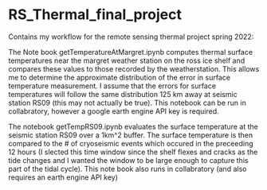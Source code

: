 # RS_Thermal_final_project
Contains my workflow for the remote sensing thermal project spring 2022:


The Note book getTemperatureAtMargret.ipynb computes thermal surface temperatures near the margret weather station on the ross ice shelf and compares these values to those recorded by the weatherstation. This allows me to determine the approximate distribution of the error in surface temperature measurement. I assume that the errors for surface temperatures will follow the same distribution 125 km away at seismic station RS09 (this may not actually be true). This notebook can be run in collabratory, however a google earth engine API key is required.


The notebook getTempRS09.ipynb evaluates the surface temperature at the seismic station RS09 over a 1km^2 buffer. The surface temperature is then compared to the # of cryoseismic events which occured in the preceeding 12 hours (I slected this time window since the shelf flexes and cracks as the tide changes and I wanted the window to be large enough to capture this part of the tidal cycle). This note book also runs in collabratory (and also requires an earth engine API key)
